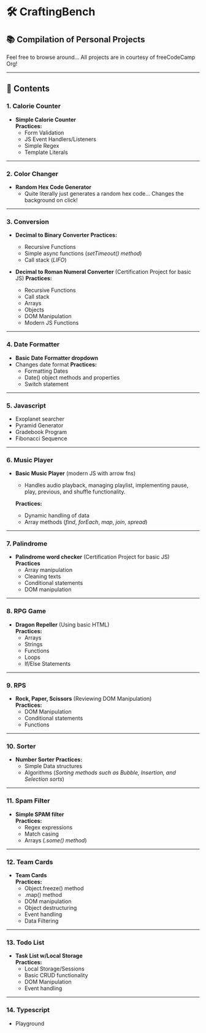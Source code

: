 # 🛠️ CraftingBench

## 📚 Compilation of Personal Projects  
Feel free to browse around... 
All projects are in courtesy of freeCodeCamp Org!

---

## 📌 Contents

### 1. Calorie Counter  
- **Simple Calorie Counter**  
  **Practices:**  
  - Form Validation  
  - JS Event Handlers/Listeners  
  - Simple Regex  
  - Template Literals  

---

### 2. Color Changer  
- **Random Hex Code Generator** 
  - Quite literally just generates a random hex code... Changes the background on click!

---

### 3. Conversion
- **Decimal to Binary Converter** 
  **Practices:**  
  - Recursive Functions 
  - Simple async functions (*setTimeout() method*)  
  - Call stack (*LIFO*) 

- **Decimal to Roman Numeral Converter** (Certification Project for basic JS)
  **Practices:**  
  - Recursive Functions 
  - Call stack  
  - Arrays  
  - Objects 
  - DOM Manipulation  
  - Modern JS Functions 

---

### 4. Date Formatter 
- **Basic Date Formatter dropdown** 
- Changes date format 
  **Practices:**  
  - Formatting Dates  
  - Date() object methods and properties  
  - Switch statement  

---

### 5. Javascript  
- Exoplanet searcher  
- Pyramid Generator  
- Gradebook Program  
- Fibonacci Sequence  

---

### 6. Music Player
- **Basic Music Player** (modern JS with arrow fns) 
    - Handles audio playback, managing playlist, implementing pause, play, previous, and shuffle functionality. 

  **Practices:**  
  - Dynamic handling of data  
  - Array methods (*find*, *forEach*, *map*, *join*, *spread*)  

---

### 7. Palindrome 
- **Palindrome word checker** (Certification Project for basic JS)  
  **Practices** 
  - Array manipulation
  - Cleaning texts  
  - Conditional statements  
  - DOM manipulation

---

### 8. RPG Game  
- **Dragon Repeller** (Using basic HTML)  
  **Practices:**  
  - Arrays  
  - Strings  
  - Functions  
  - Loops  
  - If/Else Statements  

---

### 9. RPS 
- **Rock, Paper, Scissors** (Reviewing DOM Manipulation)  
  **Practices:**  
  - DOM Manipulation  
  - Conditional statements  
  - Functions 

---

### 10. Sorter  
- **Number Sorter** 
  **Practices:**  
  - Simple Data structures  
  - Algorithms  (*Sorting methods such as Bubble, Insertion, and Selection sorts*) 

---

### 11. Spam Filter 
- **Simple SPAM filter**  
  **Practices:**  
  - Regex expressions 
  - Match casing  
  - Arrays (*.some() method*) 

---

### 12. Team Cards 
- **Team Cards**  
  **Practices:**  
    - Object.freeze() method  
    - .map() method 
    - DOM manipulation  
    - Object destructuring  
    - Event handling  
    - Data Filtering  

---

### 13. Todo List 
- **Task List w/Local Storage**  
  **Practices:**  
    - Local Storage/Sessions
    - Basic CRUD functionality
    - DOM Manipulation
    - Event handling  

---

### 14. Typescript  
- Playground  
